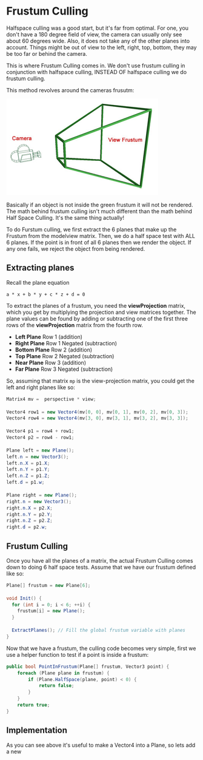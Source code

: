 # Frustum Culling

Halfspace culling was a good start, but it's far from optimal. For one, you don't have a 180 degree field of view, the camera can usually only see about 60 degrees wide. Also, it does not take any of the other planes into account. Things might be out of view to the left, right, top, bottom, they may be too far or behind the camera.

This is where Frustum Culling comes in. We don't use frustum culling in conjunction with halfspace culling, INSTEAD OF halfspace culling we do frustum culling. 

This method revolves around the cameras frusutm:

![frustum.jpg](frustum.jpg)

Basically if an object is not inside the green frustum it will not be rendered. The math behind frustum culling isn't much different than the math behind Half Space Culling. It's the same thing actually!

To do Furstum culling, we first extract the 6 planes that make up the Frustum from the modelview matrix. Then, we do a half space test with ALL 6 planes. If the point is in front of all 6 planes then we render the object. If any one fails, we reject the object from being rendered.

## Extracting planes

Recall the plane equation

```
a * x + b * y + c * z + d = 0
```

To extract the planes of a frustum, you need the __viewProjection__ matrix, which you get by multiplying the projection and view matrices together. The plane values can be found by adding or subtracting one of the first three rows of the __viewProjection__ matrix from the fourth row.

* __Left Plane__ Row 1 (addition)
* __Right Plane__ Row 1 Negated (subtraction)
* __Bottom Plane__ Row 2 (addition)
* __Top Plane__ Row 2 Negated (subtraction)
* __Near Plane__ Row 3 (addition)
* __Far Plane__ Row 3 Negated (subtraction)

So, assuming that matrix ```mp``` is the view-projection matrix, you could get the left and right planes like so:

```cs
Matrix4 mv =  perspective * view;

Vector4 row1 = new Vector4(mv[0, 0], mv[0, 1], mv[0, 2], mv[0, 3]);
Vector4 row4 = new Vector4(mv[3, 0], mv[3, 1], mv[3, 2], mv[3, 3]);

Vector4 p1 = row4 + row1;
Vector4 p2 = row4 - row1;

Plane left = new Plane();
left.n = new Vector3();
left.n.X = p1.X;
left.n.Y = p1.Y;
left.n.Z = p1.Z;
left.d = p1.w;

Plane right = new Plane();
right.n = new Vector3();
right.n.X = p2.X;
right.n.Y = p2.Y;
right.n.Z = p2.Z;
right.d = p2.w;
```

## Frustum Culling

Once you have all the planes of a matrix, the actual Frustum Culling comes down to doing 6 half space tests. Assume that we have our frustum defined like so:

```cs
Plane[] frustum = new Plane[6];

void Init() {
  for (int i = 0; i < 6; ++i) {
    frustum[i] = new Plane();
  }
  
  ExtractPlanes(); // Fill the global frustum variable with planes
}
```

Now that we have a frustum, the culling code becomes very simple, first we use a helper function to test if a point is inside a frustum:

```cs
public bool PointInFrustum(Plane[] frustum, Vector3 point) {
    foreach (Plane plane in frustum) {
        if (Plane.HalfSpace(plane, point) < 0) {
            return false;
        }
    }
    return true;
}
```


## Implementation

As you can see above it's useful to make a Vector4 into a Plane, so lets add a new 